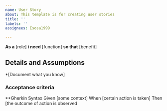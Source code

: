 ```yaml
---
name: User Story
about: This template is for creating user stories
title: ''
labels: ''
assignees: Esosa1999

---
```


**As a** [role]
**i need** [function]
**so that** [benefit]

## Details and Assumptions
*[Document what you know]

### Acceptance criteria

**Gherkin Syntax
Given [some context]
When [certain action is taken]
Then [the outcome of action is observed
